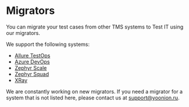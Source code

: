 # Migrators

You can migrate your test cases from other TMS systems to Test IT using our migrators.

We support the following systems:

- [Allure TestOps](https://github.com/testit-tms/migrators/tree/main/Migrators/AllureExporter/Readme.md)
- [Azure DevOps](https://github.com/testit-tms/migrators/tree/main/Migrators/AzureExporter/Readme.md)
- [Zephyr Scale](https://github.com/testit-tms/migrators/tree/main/Migrators/ZephyrScaleExporter/Readme.md)
- [Zephyr Squad](https://github.com/testit-tms/migrators/tree/main/Migrators/ZephyrSquadExporter/Readme.md)
- [XRay](https://github.com/testit-tms/migrators/tree/main/Migrators/XrayExporter/Readme.md)

We are constantly working on new migrators. If you need a migrator for a system that is not listed here, please contact us at [support@yoonion.ru](mailto:support@yoonion.ru).
